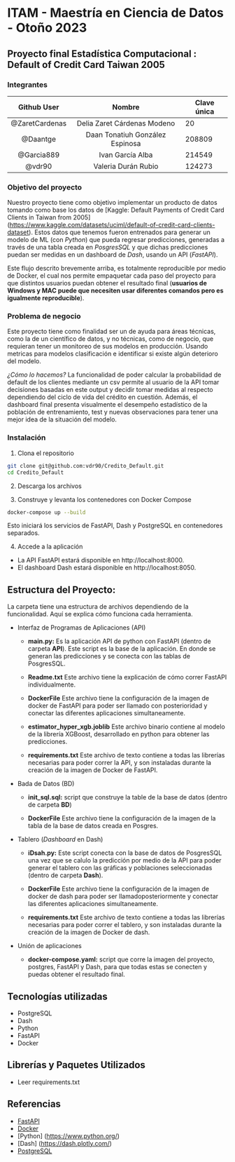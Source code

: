 # ITAM - Maestría en Ciencia de Datos - Otoño 2023
## Proyecto final Estadística Computacional : Default of Credit Card Taiwan 2005

### Integrantes

|       Github User        |              Nombre               | Clave única |
| :---------------: | :-------------------------------: | ----------- |
| @ZaretCardenas |    Delia Zaret Cárdenas Modeno    |  20     |
|      @Daantge      | Daan Tonatiuh González Espinosa | 208809      |
|     @Garcia889     |      Ivan García Alba      | 214549      |
|    @vdr90     |    Valeria Durán Rubio     | 124273      |

### **Objetivo del proyecto**
Nuestro proyecto tiene como objetivo implementar un producto de datos tomando como base los datos de [Kaggle: Default Payments of Credit Card Clients in Taiwan from 2005] (https://www.kaggle.com/datasets/uciml/default-of-credit-card-clients-dataset). Estos datos que tenemos fueron entrenados para generar un modelo de ML (con *Python*) que pueda regresar predicciones, generadas a través  de una tabla creada en *PosgresSQL* y que dichas predicciones puedan ser medidas en un dashboard de *Dash*, usando un API (*FastAPI*).

Este flujo descrito brevemente arriba, es totalmente reproducible por medio de Docker, el cual nos permite empaquetar cada paso del proyecto para que distintos usuarios puedan obtener el resultado final (**usuarios de Windows y MAC puede que necesiten usar diferentes comandos pero es igualmente reproducible**).

### **Problema de negocio**
Este proyecto tiene como finalidad ser un de ayuda para áreas técnicas, como la de un científico de datos, y no técnicas, como de negocio, que requieran tener un monitoreo de sus modelos en producción. Usando metricas para modelos clasificación e identificar si existe algún deterioro del modelo. 

*¿Cómo lo hacemos?* La funcionalidad de poder calcular la probabilidad de default de los clientes mediante un csv permite al usuario de la API tomar decisiones basadas en este output y decidir tomar medidas al respecto dependiendo del ciclo de vida del crédito en cuestión. Además, el dashboard final presenta visualmente el desempeño estadístico de la población de entrenamiento, test y nuevas observaciones para tener una mejor idea de la situación del modelo.

### **Instalación**
1. Clona el repositorio

```bash
git clone git@github.com:vdr90/Credito_Default.git
cd Credito_Default
```

2. Descarga los archivos 

3. Construye y levanta los contenedores con Docker Compose

```bash
docker-compose up --build
```
Esto iniciará los servicios de FastAPI, Dash y PostgreSQL en contenedores separados.

4. Accede a la aplicación
* La API FastAPI estará disponible en http://localhost:8000.
* El dashboard Dash estará disponible en http://localhost:8050.

## Estructura del Proyecto:
La carpeta tiene una estructura de archivos dependiendo de la funcionalidad. Aquí se explica cómo funciona cada herramienta. 

* Interfaz de Programas de Aplicaciones (API)
  
  * **main.py:** Es la aplicación API de python con FastAPI  (dentro de carpeta **API**). Este script es la base de la aplicación. En donde se generan las predicciones y se conecta con las tablas de PosgresSQL.
    
  * **Readme.txt** Este archivo tiene la explicación de cómo correr FastAPI individualmente.
    
  * **DockerFile** Este archivo tiene la configuración de la imagen de docker de FastAPI para poder ser llamado con posterioridad y conectar las diferentes aplicaciones simultaneamente.
    
  * **estimator_hyper_xgb.joblib** Este archivo binario contiene al modelo de la librería XGBoost, desarrollado en python para obtener las predicciones.
    
  * **requirements.txt** Este archivo de texto contiene a todas las librerías necesarias para poder correr la API, y son instaladas durante la creación de la imagen de Docker de FastAPI.
 
* Bada de Datos (BD)
  
  * **init_sql.sql:** script que construye la table de la base de datos (dentro de carpeta **BD**)
    
  * **DockerFile** Este archivo tiene la configuración de la imagen de la tabla de la base de datos creada en Posgres.

* Tablero (*Dashboard* en Dash)
  
  * **iDsah.py:** Este script conecta con la base de datos de PosgresSQL una vez que se calulo la predicción por medio de la API para poder generar el tablero con las gráficas y poblaciones seleccionadas (dentro de carpeta **Dash**).
    
  * **DockerFile** Este archivo tiene la configuración de la imagen de docker de dash para poder ser llamadoposteriormente y conectar las diferentes aplicaciones simultaneamente.
    
  * **requirements.txt** Este archivo de texto contiene a todas las librerías necesarias para poder correr el tablero, y son instaladas durante la creación de la imagen de Docker de dash.
 
* Unión de aplicaciones
  
  * **docker-compose.yaml:** script que corre la imagen del proyecto, postgres, FastAPI y Dash, para que todas estas se conecten y puedas obtener el resultado final.



##  Tecnologías utilizadas

* PostgreSQL
* Dash
* Python
* FastAPI
* Docker

## Librerías y Paquetes Utilizados

 - Leer requirements.txt

## Referencias 

* [FastAPI](https://fastapi.tiangolo.com/)
* [Docker](https://docs.docker.com/develop/develop-images/dockerfile_best-practices/)
* [Python] (https://www.python.org/)
* [Dash] (https://dash.plotly.com/)
* [PostgreSQL]((https://www.postgresql.org/)https://www.postgresql.org/)
